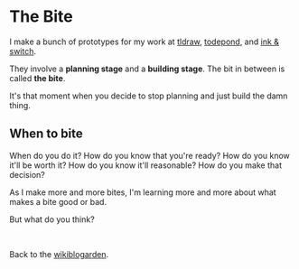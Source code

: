 # The Bite

I make a bunch of prototypes for my work at [tldraw](https://tldraw.com), [todepond](https://youtube.com/@todepond), and [ink & switch](https://inkandswitch.com).

They involve a **planning stage** and a **building stage**. The bit in between is called **the bite**.

It's that moment when you decide to stop planning and just build the damn thing.

## When to bite

When do you do it? How do you know that you're ready? How do you know it'll be worth it? How do you know it'll reasonable? How do you make that decision?

As I make more and more bites, I'm learning more and more about what makes a bite good or bad.

But what do you think?

<br>

Back to the [wikiblogarden](/wikiblogarden).

